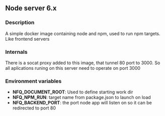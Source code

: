## Node server 6.x

### Description
A simple docker image containing node and npm, used to run npm targets. Like frontend servers

### Internals
There is a socat proxy added to this image, that tunnel 80 port to 3000. So all aplications runing on this server need to operate on port 3000

### Environment variables
* __NFQ_DOCUMENT_ROOT__:  Used to define starting work dir
* __NFQ_NPM_RUN__: target name from package.json to launch on load
* __NFQ_BACKEND_PORT__: the port node app will listen on so it can be redirected to port 80

